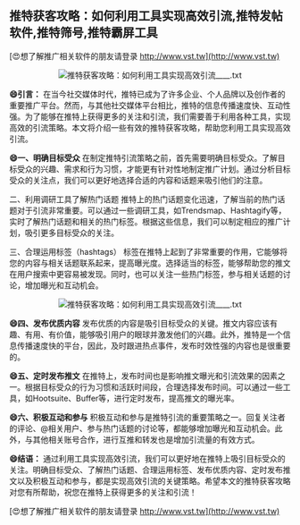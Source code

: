 ## **推特获客攻略：如何利用工具实现高效引流,推特发帖软件,推特筛号,推特霸屏工具**

[😍想了解推广相关软件的朋友请登录 http://www.vst.tw](http://www.vst.tw)

 <center><img src="https://vst.tw/MP4/tuiguang/png/5.png" alt="推特获客攻略：如何利用工具实现高效引流____.txt"></center>

**😄引言：**
在当今社交媒体时代，推特已成为了许多企业、个人品牌以及创作者的重要推广平台。然而，与其他社交媒体平台相比，推特的信息传播速度快、互动性强。为了能够在推特上获得更多的关注和引流，我们需要善于利用各种工具，实现高效的引流策略。本文将介绍一些有效的推特获客攻略，帮助您利用工具实现高效引流。

**😄一、明确目标受众**
在制定推特引流策略之前，首先需要明确目标受众。了解目标受众的兴趣、需求和行为习惯，才能更有针对性地制定推广计划。通过分析目标受众的关注点，我们可以更好地选择合适的内容和话题来吸引他们的注意。

二、利用调研工具了解热门话题
推特上的热门话题变化迅速，了解当前的热门话题对于引流非常重要。可以通过一些调研工具，如Trendsmap、Hashtagify等，实时了解热门话题和相关的热门标签。根据这些信息，我们可以制定相应的推广计划，吸引更多目标受众的关注。

三、合理运用标签（hashtags）
标签在推特上起到了非常重要的作用，它能够将您的内容与相关话题联系起来，提高曝光度。选择适当的标签，能够帮助您的推文在用户搜索中更容易被发现。同时，也可以关注一些热门标签，参与相关话题的讨论，增加曝光和互动机会。

 <center><img src="https://vst.tw/MP4/tuiguang/png/7.png" alt="推特获客攻略：如何利用工具实现高效引流____.txt"></center>

**😄四、发布优质内容**
发布优质的内容是吸引目标受众的关键。推文内容应该有趣、有用、有价值，能够吸引用户的眼球并激发他们的兴趣。此外，推特是一个信息传播速度快的平台，因此，及时跟进热点事件，发布时效性强的内容也是很重要的。

**😄五、定时发布推文**
在推特上，发布时间也是影响推文曝光和引流效果的因素之一。根据目标受众的行为习惯和活跃时间段，合理选择发布时间。可以通过一些工具，如Hootsuite、Buffer等，进行定时发布，提高推文的曝光率。

**😄六、积极互动和参与**
积极互动和参与是推特引流的重要策略之一。回复关注者的评论、@相关用户、参与热门话题的讨论等，都能够增加曝光和互动机会。此外，与其他相关账号合作，进行互推和转发也是增加引流量的有效方式。

**😄结语：**
通过利用工具实现高效引流，我们可以更好地在推特上吸引目标受众的关注。明确目标受众、了解热门话题、合理运用标签、发布优质内容、定时发布推文以及积极互动和参与，都是实现高效引流的关键策略。希望本文的推特获客攻略对您有所帮助，祝您在推特上获得更多的关注和引流！

[😍想了解推广相关软件的朋友请登录 http://www.vst.tw](http://www.vst.tw)



